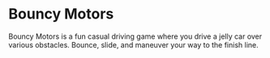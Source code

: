 # Bouncy Motors
Bouncy Motors is a fun casual driving game where you drive a jelly car over various obstacles. Bounce, slide, and maneuver your way to the finish line.

